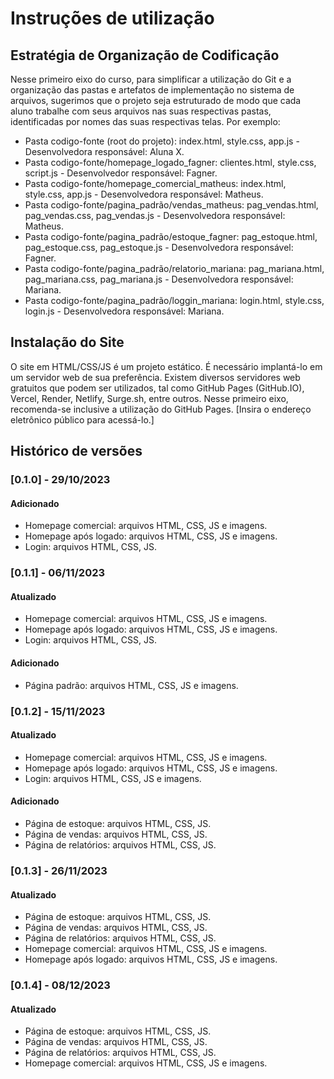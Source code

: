 # Instruções de utilização

## Estratégia de Organização de Codificação 

Nesse primeiro eixo do curso, para simplificar a utilização do Git e a organização das pastas e artefatos de implementação no sistema de arquivos, sugerimos que o projeto seja estruturado de modo que cada aluno trabalhe com seus arquivos nas suas respectivas pastas, identificadas por nomes das suas respectivas telas. Por exemplo:
- Pasta codigo-fonte (root do projeto): index.html, style.css, app.js - Desenvolvedora responsável: Aluna X.
- Pasta codigo-fonte/homepage_logado_fagner: clientes.html, style.css, script.js - Desenvolvedor responsável: Fagner.
- Pasta codigo-fonte/homepage_comercial_matheus: index.html, style.css, app.js  - Desenvolvedora responsável: Matheus.
- Pasta codigo-fonte/pagina_padrão/vendas_matheus: pag_vendas.html, pag_vendas.css, pag_vendas.js  - Desenvolvedora responsável: Matheus.
- Pasta codigo-fonte/pagina_padrão/estoque_fagner: pag_estoque.html, pag_estoque.css, pag_estoque.js  - Desenvolvedora responsável: Fagner.
- Pasta codigo-fonte/pagina_padrão/relatorio_mariana: pag_mariana.html, pag_mariana.css, pag_mariana.js  - Desenvolvedora responsável: Mariana.
- Pasta codigo-fonte/pagina_padrão/loggin_mariana: login.html, style.css, login.js  - Desenvolvedora responsável: Mariana.

## Instalação do Site

O site em HTML/CSS/JS é um projeto estático. É necessário implantá-lo em um servidor web de sua preferência. Existem diversos servidores web gratuitos que podem ser utilizados, tal como GitHub Pages (GitHub.IO), Vercel, Render, Netlify, Surge.sh, entre outros. Nesse primeiro eixo, recomenda-se inclusive a utilização do GitHub Pages. [Insira o endereço eletrônico público para acessá-lo.] 

## Histórico de versões

### [0.1.0] - 29/10/2023
#### Adicionado
- Homepage comercial: arquivos HTML, CSS, JS e imagens.
- Homepage após logado: arquivos HTML, CSS, JS e imagens.
- Login: arquivos HTML, CSS, JS.

### [0.1.1] - 06/11/2023
#### Atualizado
- Homepage comercial: arquivos HTML, CSS, JS e imagens.
- Homepage após logado: arquivos HTML, CSS, JS e imagens.
- Login: arquivos HTML, CSS, JS.

 #### Adicionado
- Página padrão: arquivos HTML, CSS, JS e imagens.


### [0.1.2] - 15/11/2023
#### Atualizado
- Homepage comercial: arquivos HTML, CSS, JS e imagens.
- Homepage após logado: arquivos HTML, CSS, JS e imagens.
- Login: arquivos HTML, CSS, JS e imagens.

 #### Adicionado
- Página de estoque: arquivos HTML, CSS, JS.
- Página de vendas: arquivos HTML, CSS, JS.
- Página de relatórios: arquivos HTML, CSS, JS.

### [0.1.3] - 26/11/2023
#### Atualizado
- Página de estoque: arquivos HTML, CSS, JS.
- Página de vendas: arquivos HTML, CSS, JS.
- Página de relatórios: arquivos HTML, CSS, JS.
- Homepage comercial: arquivos HTML, CSS, JS e imagens.
- Homepage após logado: arquivos HTML, CSS, JS e imagens.

### [0.1.4] - 08/12/2023
#### Atualizado
- Página de estoque: arquivos HTML, CSS, JS.
- Página de vendas: arquivos HTML, CSS, JS.
- Página de relatórios: arquivos HTML, CSS, JS.
- Homepage comercial: arquivos HTML, CSS, JS e imagens.
